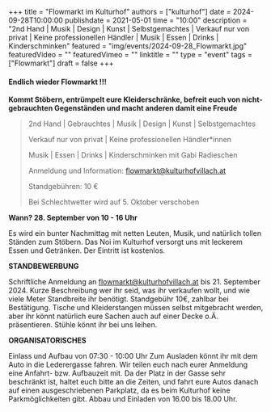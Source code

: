 +++
title = "Flowmarkt im Kulturhof"
authors = ["kulturhof"]
date = 2024-09-28T10:00:00
publishdate = 2021-05-01
time = "10:00"
description = "2nd Hand | Musik | Design | Kunst | Selbstgemachtes | Verkauf nur von privat | Keine professionellen Händler | Musik | Essen | Drinks | Kinderschminken"
featured = "img/events/2024-09-28_Flowmarkt.jpg"
featuredVideo = ""
featuredVimeo = ""
linktitle = ""
type = "event"
tags = ["Flowmarkt"]
draft = false
+++

#### Endlich wieder Flowmarkt !!!  
**Kommt Stöbern, entrümpelt eure Kleiderschränke, befreit euch von nicht-gebrauchten Gegenständen und macht anderen damit eine Freude**

>2nd Hand | Gebrauchtes | Musik | Design | Kunst | Selbstgemachtes
>
>Verkauf nur von privat | Keine professionellen Händler\*innen 
>
>Musik | Essen | Drinks | Kinderschminken mit Gabi Radieschen 
>
>Anmeldung und Information: flowmarkt@kulturhofvillach.at
>
>Standgebühren: 10 €
>
>Bei Schlechtwetter wird auf 5. Oktober verschoben

**Wann? 28. September von 10 - 16 Uhr**

Es wird ein bunter Nachmittag mit netten Leuten, Musik, und natürlich tollen Ständen zum Stöbern. Das Noi im Kulturhof versorgt uns mit leckerem Essen und Getränken.
Der Eintritt ist kostenlos.


**STANDBEWERBUNG**

Schriftliche Anmeldung an flowmarkt@kulturhofvillach.at bis 21. September 2024. 
Kurze Beschreibung wer ihr seid, was ihr verkaufen wollt, und wie viele Meter Standbreite ihr benötigt.
Standgebühr 10€, zahlbar bei Bestätigung. 
Tische und Kleiderstangen müssen selbst mitgebracht werden, aber ihr könnt natürlich eure Sachen auch auf einer Decke o.Ä. präsentieren. Stühle könnt ihr bei uns leihen. 


**ORGANISATORISCHES**

Einlass und Aufbau von 07:30 - 10:00 Uhr
Zum Ausladen könnt ihr mit dem Auto in die Lederergasse fahren. Wir teilen euch nach eurer Anmeldung eine Anfahrt- bzw. Aufbauzeit mit.
Da der Platz in der Gasse sehr beschränkt ist, haltet euch bitte an die Zeiten, und fahrt eure Autos danach auf einen ausgeschriebenen Parkplatz, da es beim Kulturhof keine Parkmöglichkeiten gibt. 
Abbau und Einladen von 16.00 bis 18.00 Uhr.

